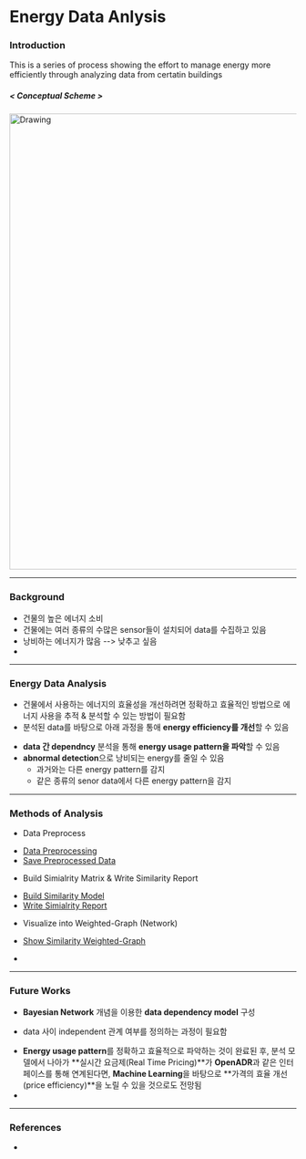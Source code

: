 # Energy Data Anlysis

### Introduction

This is a series of process showing the effort to manage energy more efficiently through analyzing data from certatin buildings  

##### < Conceptual Scheme >
 <img src="https://raw.githubusercontent.com/jhyun0919/EnergyData_jhyun/master/docs/images/%EC%8A%A4%ED%81%AC%EB%A6%B0%EC%83%B7%202016-06-01%20%EC%98%A4%ED%9B%84%204.58.48.jpg" alt="Drawing" style="width: 800px;"/> 

---
### Background
 
 * 건물의 높은 에너지 소비
 * 건물에는 여러 종류의 수많은 sensor들이 설치되어 data를 수집하고 있음
 * 낭비하는 에너지가 많음 --> 낮추고 싶음
 *  

---
### Energy Data Analysis

 * 건물에서 사용하는 에너지의 효율성을 개선하려면 정확하고 효율적인 방법으로 에너지 사용을 추적 & 분석할 수 있는 방법이 필요함
 * 분석된 data를 바탕으로 아래 과정을 통애 **energy efficiency를 개선**할 수 있음
  - **data 간 dependncy** 분석을 통해 **energy usage pattern을 파악**할 수 있음
  - **abnormal detection**으로 낭비되는 energy를 줄일 수 있음
    - 과거와는 다른 energy pattern를 감지
    - 같은 종류의 senor data에서 다른 energy pattern을 감지  
 
---
### Methods of Analysis

 * Data Preprocess
  - [Data Preprocessing](https://github.com/jhyun0919/EnergyData_jhyun/blob/master/docs/01_01.%20Data%20Preprocessing.ipynb)
  - [Save Preprocessed Data](https://github.com/jhyun0919/EnergyData_jhyun/blob/master/docs/01_02.%20Save%20Preprocessed%20Data.ipynb)
 * Build Simialrity Matrix & Write Similarity Report
  - [Build Similarity Model](https://github.com/jhyun0919/EnergyData_jhyun/blob/master/docs/02_01.%20Build%20Similarity%20Model.ipynb)
  - [Write Simialrity Report](https://github.com/jhyun0919/EnergyData_jhyun/blob/master/docs/02_02.%20Write%20Similarity%20Report.ipynb)
 * Visualize into Weighted-Graph (Network)
  - [Show Similarity Weighted-Graph](https://github.com/jhyun0919/EnergyData_jhyun/blob/master/docs/02_03.%20Show%20Similarity%20Weighted-Graph.ipynb)
 * 

---
### Future Works

 * **Bayesian Network** 개념을 이용한 **data dependency model** 구성
  - data 사이 independent 관계 여부를 정의하는 과정이 필요함 
 * **Energy usage pattern**를 정확하고 효율적으로 파악하는 것이 완료된 후, 분석 모델에서 나아가 **실시간 요금제(Real Time Pricing)**가 **OpenADR**과 같은 인터페이스를 통해 연계된다면, **Machine Learning**을 바탕으로 **가격의 효율 개선(price efficiency)**을 노릴 수 있을 것으로도 전망됨
 * 
 
---
### References

 * 



